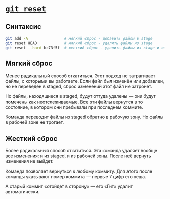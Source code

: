 # [`git reset`](./index.md)

## Синтаксис

```bash
git add -A                # мягкий сброс - добавить файлы в stage
git reset HEAD            # мягкий сброс - удалить файлы из stage
git reset --hard bc73f5f  # жесткий сброс - удалить файлы из stage и из рабочей зоны
```

## Мягкий сброс

Менее радикальный способ откатиться. Этот подход не затрагивает файлы, с которыми вы работаете. Если файл был изменён или добавлен, но не переведён в staged, сброс изменений этот файл не затронет.

Но файлы, находящиеся в staged, будут оттуда удалены — они будут помечены как неотслеживаемые. Все эти файлы вернутся в то состояние, в котором они пребывали при последнем коммите.

Команда переводит файлы из staged обратно в рабочую зону. Но файлы в рабочей зоне не трогает.

## Жесткий сброс

Более радикальный способ откатиться. Эта команда удаляет вообще все изменения: и из staged, и из рабочей зоны. После неё вернуть изменения не выйдет.

Команда позволяет вернуться к любому коммиту. Для этого после команды указывают номер коммита — первые 7 цифр его хеша.

А старый коммит «отойдет в сторону» — его «Гит» удалит автоматически.
